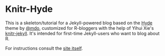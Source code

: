 # Knitr-Hyde

This is a skeleton/tutorial for a Jekyll-powered blog based on the [Hyde](http://lanyon.getpoole.com) theme by [@mdo](https://twitter.com/mdo), customized for R-bloggers with the help of Yihui Xie's <a href = "https://github.com/yihui/knitr-jekyll">knitr-jekyll</a>.  It's intended for first-time Jekyll-users who want to blog about R.

For instructions consult the [site itself](https:homerhanumat.github.io/knitr-lanyon).